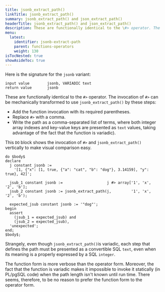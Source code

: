 ```yaml
---
title: jsonb_extract_path()
linkTitle: jsonb_extract_path()
summary: jsonb_extract_path() and json_extract_path()
headerTitle: jsonb_extract_path() and json_extract_path()
description: These are functionally identical to the \#> operator. The invocation of \#> can be mechanically transformed to use jsonb_extract_path() by these steps
menu:
  latest:
    identifier: jsonb-extract-path
    parent: functions-operators
    weight: 130
isTocNested: true
showAsideToc: true
---
```


Here is the signature for the `jsonb` variant:

```
input value        jsonb, VARIADIC text
return value       jsonb
```

These are functionally identical to the `#>` operator. The invocation of `#>` can be mechanically transformed to use `jsonb_extract_path()` by these steps:

- Add the function invocation with its required parentheses.
- Replace `#>` with a comma.
- Write the path as a comma-separated list of terms, where both integer array indexes and key-value keys are presented as `text` values, taking advantage of the fact that the function is variadic).

This `DO` block shows the invocation of `#>` and `jsonb_extract_path()` vertically to make visual comparison easy.

```
do $body$
declare
  j constant jsonb :=
    '[1, {"x": [1, true, {"a": "cat", "b": "dog"}, 3.14159], "y": true}, 42]';

  jsub_1 constant jsonb :=                    j #> array['1', 'x', '2', 'b'];
  jsub_2 constant jsonb := jsonb_extract_path(j,         '1', 'x', '2', 'b');

  expected_jsub constant jsonb := '"dog"';
begin
  assert
    (jsub_1 = expected_jsub) and
    (jsub_2 = expected_jsub),
  'unexpected';
end;
$body$;
```

Strangely, even though `jsonb_extract_path()`is variadic, each step that defines the path must be presented as a convertible SQL `text`, even when its meaning is a properly expressed by a SQL `integer`.

The function form is more verbose than the operator form. Moreover, the fact that the function is variadic makes it impossible to invoke it statically (in PL/pgSQL code) when the path length isn't known until run time. There seems, therefore, to be no reason to prefer the function form to the operator form.
